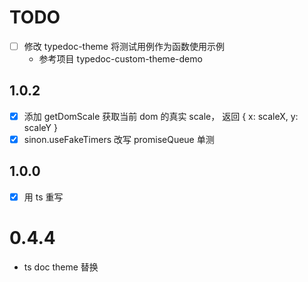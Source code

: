 # TODO
- [ ] 修改 typedoc-theme 将测试用例作为函数使用示例
  - 参考项目 typedoc-custom-theme-demo

## 1.0.2
- [x] 添加 getDomScale 获取当前 dom 的真实 scale， 返回 { x: scaleX, y: scaleY }
- [x] sinon.useFakeTimers 改写 promiseQueue 单测

## 1.0.0
- [x] 用 ts 重写
# 0.4.4
- ts doc theme 替换